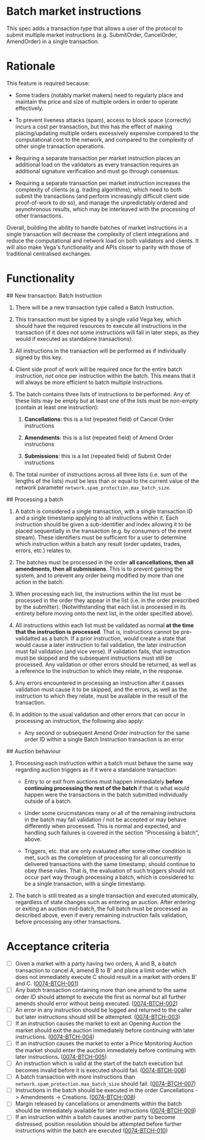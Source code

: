 # Batch market instructions

This spec adds a transaction type that allows a user of the protocol to submit multiple market instructions (e.g. SubmitOrder, CancelOrder, AmendOrder) in a single transaction.


# Rationale

This feature is required because:

- Some traders (notably market makers) need to regularly place and maintain the price and size of multiple orders in order to operate effectively.

- To prevent liveness attacks (spam), access to block space (correctly) incurs a cost per transaction, but this has the effect of making placing/updating multiple orders excessively expensive compared to the computational cost to the network, and compared to the complexity of other single transaction operations.

- Requiring a separate transaction per market instruction places an additional load on the validators as every transaction requires an additional signature verification and must go through consensus.

- Requiring a separate transaction per market instruction increases the complexity of clients (e.g. trading algorithms), which need to both submit the transactions (and perform increasingly difficult client side proof-of-work to do so), and manage the unpredictably ordered and asynchronous results, which may be interleaved with the processing of other transactions.

Overall, building the ability to handle batches of market instructions in a single transaction will decrease the complexity of client integrations and reduce the computational and network load on both validators and clients. It will also make Vega's functionality and APIs closer to parity with those of traditional centralised exchanges.


# Functionality

## New transaction: Batch Instruction

1. There will be a new transaction type called a Batch Instruction.

1. This transaction must be signed by a single valid Vega key, which should have the required resources to execute all instructions in the transaction (if it does not some instructions will fail in later steps, as they would if executed as standalone transactions). 

1. All instructions in the transaction will be performed as if individually signed by this key.

1. Client side proof of work will be required once for the entire batch instruction, *not* once per instruction within the batch. This means that it will always be more efficient to batch multiple instructions.

1. The batch contains three lists of instructions to be performed. Any of these lists may be empty but at least one of the lists must be non-empty (contain at least one instruction):

   1. **Cancellations**: this is a list (repeated field) of Cancel Order instructions

   1. **Amendments**: this is a list (repeated field) of Amend Order instructions

   1. **Submissions**: this is a list (repeated field) of Submit Order instructions

1. The total number of instructions across all three lists (i.e. sum of the lengths of the lists) must be less than or equal to the current value of the network parameter `network.spam_protection.max_batch_size`.


## Processing a batch

1. A batch is considered a single transaction, with a single transaction ID and a single timestamp applying to all instructions within it. Each instruction should be given a sub-identifier and index allowing it to be placed sequentially in the transaction (e.g. by consumers of the event stream). These identifiers must be sufficient for a user to determine which instruction within a batch any result (order updates, trades, errors, etc.) relates to.

1. The batches must be processed in the order **all cancellations, then all amendments, then all submissions**. This is to prevent gaming the system, and to prevent any order being modified by more than one action in the batch.

1. When processing each list, the instructions within the list must be processed in the order they appear in the list (i.e. in the order prescribed by the submitter). (Notwithstanding that each list is processed in its entirety before moving onto the next list, in the order specified above). 

1. All instructions within each list must be validated as normal **at the time that the instruction is processed**. That is, instructions cannot be pre-validatted as a batch. If a prior instruction, would create a state that would cause a later instruction to fail validation, the later instruction must fail validation (and vice verse). If validation fails, that instruction must be skipped and the subsequent instructions must still be processed. Any validation or other errors should be returned, as well as a reference to the instruction to which they relate, in the response.

1. Any errors encountered in processing an instruction after it passes validation must cause it to be skipped, and the errors, as well as the instruction to which they relate, must be available in the result of the transaction.

1. In addition to the usual validation and other errors that can occur in processing an instruction, the following also apply:

   - Any second or subsequent Amend Order instruction for the same order ID within a single Batch Instruction transaction is an error


## Auction behaviour

1. Processing each instruction within a batch must behave the same way regarding auction triggers as if it were a standalone transaction: 

   - Entry to or exit from auctions must happen immediately **before continuing processing the rest of the batch** if that is what would happen were the transactions in the batch submitted individually outside of a batch.

   - Under some cirucmstances many or all of the remaining instructons in the batch may fail validation / not be accepted or may behave differently when processed. 
   This is normal and expected, and handling such failures is covered in the section "Processing a batch", above.

   - Triggers, etc. that are only evaluated after some other condition is met, such as the completion of processing for all concurrently delivered  transactions with the same timestamp, should continue to obey these rules.
   That is, the evaluation of such triggers should not occur part way through processing a batch, which is considered to be a single transaction, with a single timestamp.

1. The batch is still treated as a single transaction and executed atomically, regardless of state changes such as entering an auction.
After entering or exiting an auction mid-batch, the full batch must be processed as described above, even if every remaining instruction fails validation, before processing any other transactions.


# Acceptance criteria

 - [ ] Given a market with a party having two orders, A and B, a batch transaction to cancel A, amend B to B' and place a limit order which does not immediately execute C should result in a market with orders B' and C. (<a name="0074-BTCH-001" href="#0074-BTCH-001">0074-BTCH-001</a>)
 - [ ] Any batch transaction containing more than one amend to the same order ID should attempt to execute the first as normal but all further amends should error without being executed. (<a name="0074-BTCH-002" href="#0074-BTCH-002">0074-BTCH-002</a>)
 - [ ] An error in any instruction should be logged and returned to the caller but later instructions should still be attempted. (<a name="0074-BTCH-003" href="#0074-BTCH-003">0074-BTCH-003</a>)
 - [ ] If an instruction causes the market to exit an Opening Auction the market should exit the auction immediately before continuing with later instructions. (<a name="0074-BTCH-004" href="#0074-BTCH-004">0074-BTCH-004</a>)
 - [ ] If an instruction causes the market to enter a Price Monitoring Auction the market should enter the auction immediately before continuing with later instructions. (<a name="0074-BTCH-005" href="#0074-BTCH-005">0074-BTCH-005</a>)
 - [ ] An instruction which is valid at the start of the batch execution but becomes invalid before it is executed should fail. (<a name="0074-BTCH-006" href="#0074-BTCH-006">0074-BTCH-006</a>)
 - [ ] A batch transaction with more instructions than `network.spam_protection.max_batch_size` should fail. (<a name="0074-BTCH-007" href="#0074-BTCH-007">0074-BTCH-007</a>)
 - [ ] Instructions in the batch should be executed in the order Cancellations -> Amendments -> Creations.  (<a name="0074-BTCH-008" href="#0074-BTCH-008">0074-BTCH-008</a>)
 - [ ] Margin released by cancellations or amendments within the batch should be immediately available for later instructions (<a name="0074-BTCH-009" href="#0074-BTCH-009">0074-BTCH-009</a>)
 - [ ] If an instruction within a batch causes another party to become distressed, position resolution should be attempted before further instructions within the batch are executed (<a name="0074-BTCH-010" href="#0074-BTCH-010">0074-BTCH-010</a>)